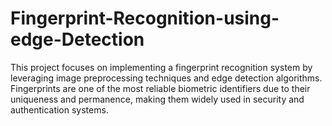 # Fingerprint-Recognition-using-edge-Detection
This project focuses on implementing a fingerprint recognition system by leveraging image preprocessing techniques and edge detection algorithms. Fingerprints are one of the most reliable biometric identifiers due to their uniqueness and permanence, making them widely used in security and authentication systems.
